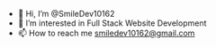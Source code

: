 - 👋 Hi, I’m @SmileDev10162
- 👀 I’m interested in Full Stack Website Development
- 📫 How to reach me
  smiledev10162@gmail.com

<!---
SmileDev10162/SmileDev10162 is a ✨ special ✨ repository because its `README.md` (this file) appears on your GitHub profile.
You can click the Preview link to take a look at your changes.
--->

